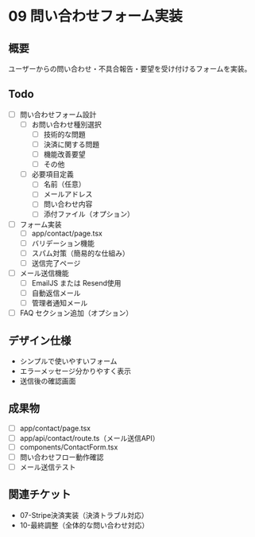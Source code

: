 # 09 問い合わせフォーム実装

## 概要
ユーザーからの問い合わせ・不具合報告・要望を受け付けるフォームを実装。

## Todo
- [ ] 問い合わせフォーム設計
  - [ ] お問い合わせ種別選択
    - [ ] 技術的な問題
    - [ ] 決済に関する問題
    - [ ] 機能改善要望
    - [ ] その他
  - [ ] 必要項目定義
    - [ ] 名前（任意）
    - [ ] メールアドレス
    - [ ] 問い合わせ内容
    - [ ] 添付ファイル（オプション）
- [ ] フォーム実装
  - [ ] app/contact/page.tsx
  - [ ] バリデーション機能
  - [ ] スパム対策（簡易的な仕組み）
  - [ ] 送信完了ページ
- [ ] メール送信機能
  - [ ] EmailJS または Resend使用
  - [ ] 自動返信メール
  - [ ] 管理者通知メール
- [ ] FAQ セクション追加（オプション）

## デザイン仕様
- シンプルで使いやすいフォーム
- エラーメッセージ分かりやすく表示
- 送信後の確認画面

## 成果物
- [ ] app/contact/page.tsx
- [ ] app/api/contact/route.ts（メール送信API）
- [ ] components/ContactForm.tsx
- [ ] 問い合わせフロー動作確認
- [ ] メール送信テスト

## 関連チケット
- 07-Stripe決済実装（決済トラブル対応）
- 10-最終調整（全体的な問い合わせ対応）